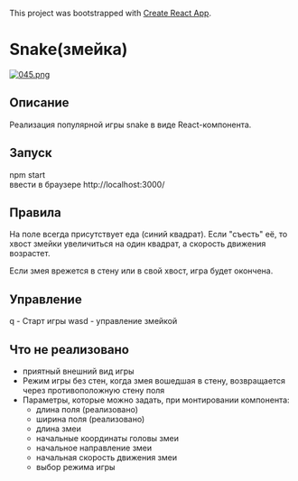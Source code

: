 
This project was bootstrapped with [Create React App](https://github.com/facebookincubator/create-react-app).

# Snake(змейка)
[![045.png](https://s1.postimg.org/7ebw6ovwz3/045.png)](https://postimg.org/image/1sa5stum5n/)

## Описание
Реализация популярной игры snake в виде React-компонента.

## Запуск
npm start <br>
ввести в браузере http://localhost:3000/

## Правила
На поле всегда присутствует еда (синий квадрат).
Если "съесть" её, то хвост змейки увеличиться на один квадрат,
 а скорость движения возрастет.

Если змея врежется в стену или в свой хвост, игра будет окончена.

## Управление
q - Старт игры
wasd - управление змейкой

## Что не реализовано
- приятный внешний вид игры
- Режим игры без стен, когда змея вошедшая в стену,
возвращается через противоположную стену поля
- Параметры, которые можно задать, при монтировании компонента:
  - длина поля (реализовано)
  - ширина поля (реализовано)
  - длина змеи
  - начальные координаты головы змеи
  - начальное направление змеи
  - начальная скорость движения змеи
  - выбор режима игры
  

